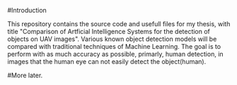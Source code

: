#Introduction

This repository contains the source code and usefull files for my thesis, with title "Comparison of Artficial Intelligence Systems for the detection of objects on UAV images".
Various known object detection models will be compared with traditional techniques of Machine Learning. The goal is to perform with as much accuracy as possible, primarly, human detection, in images that the human eye can not easily detect the object(human).

#More later.
